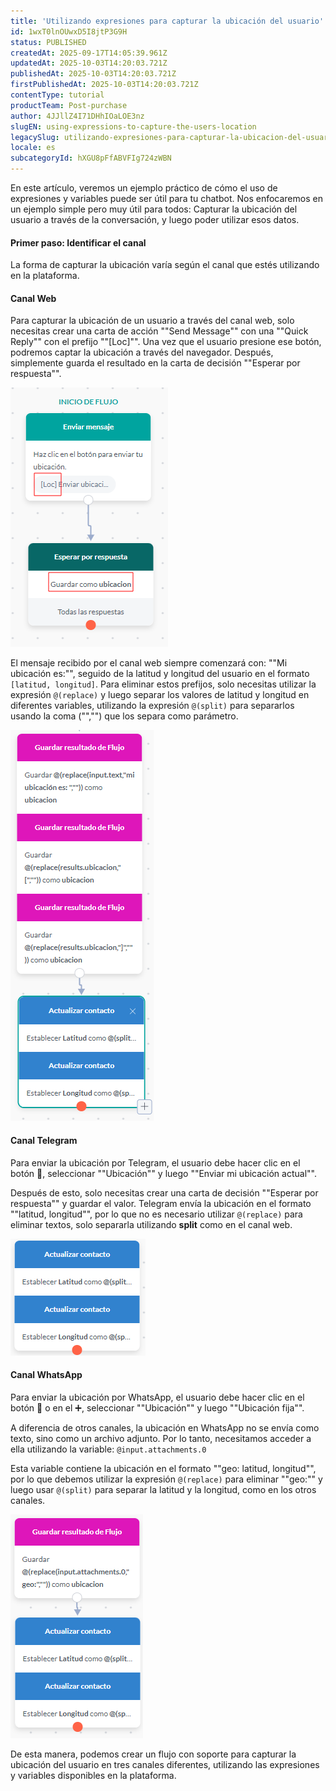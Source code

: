 ```yaml
---
title: 'Utilizando expresiones para capturar la ubicación del usuario'
id: 1wxT0lnOUwxD5I8jtP3G9H
status: PUBLISHED
createdAt: 2025-09-17T14:05:39.961Z
updatedAt: 2025-10-03T14:20:03.721Z
publishedAt: 2025-10-03T14:20:03.721Z
firstPublishedAt: 2025-10-03T14:20:03.721Z
contentType: tutorial
productTeam: Post-purchase
author: 4JJllZ4I71DHhIOaLOE3nz
slugEN: using-expressions-to-capture-the-users-location
legacySlug: utilizando-expresiones-para-capturar-la-ubicacion-del-usuario
locale: es
subcategoryId: hXGU8pFfABVFIg724zWBN
---
```


En este artículo, veremos un ejemplo práctico de cómo el uso de expresiones y variables puede ser útil para tu chatbot. Nos enfocaremos en un ejemplo simple pero muy útil para todos: Capturar la ubicación del usuario a través de la conversación, y luego poder utilizar esos datos.

#### Primer paso: Identificar el canal

La forma de capturar la ubicación varía según el canal que estés utilizando en la plataforma.

#### Canal Web

Para capturar la ubicación de un usuario a través del canal web, solo necesitas crear una carta de acción ""Send Message"" con una ""Quick Reply"" con el prefijo ""[Loc]"". Una vez que el usuario presione ese botón, podremos captar la ubicación a través del navegador. Después, simplemente guarda el resultado en la carta de decisión ""Esperar por respuesta"".

![](https://raw.githubusercontent.com/vtexdocs/help-center-content/refs/heads/main/docs/es/tutorials/weni-by-vtex/flujos/utilizando-expresiones-para-capturar-la-ubicacion-del-usuario_1.png)

El mensaje recibido por el canal web siempre comenzará con: ""Mi ubicación es:"", seguido de la latitud y longitud del usuario en el formato `[latitud, longitud]`. Para eliminar estos prefijos, solo necesitas utilizar la expresión `@(replace)` y luego separar los valores de latitud y longitud en diferentes variables, utilizando la expresión `@(split)` para separarlos usando la coma ("","") que los separa como parámetro.

![](https://raw.githubusercontent.com/vtexdocs/help-center-content/refs/heads/main/docs/es/tutorials/weni-by-vtex/flujos/utilizando-expresiones-para-capturar-la-ubicacion-del-usuario_2.png)

#### Canal Telegram

Para enviar la ubicación por Telegram, el usuario debe hacer clic en el botón 📎, seleccionar ""Ubicación"" y luego ""Enviar mi ubicación actual"".

Después de esto, solo necesitas crear una carta de decisión ""Esperar por respuesta"" y guardar el valor. Telegram envía la ubicación en el formato ""latitud, longitud"", por lo que no es necesario utilizar `@(replace)` para eliminar textos, solo separarla utilizando **split** como en el canal web.

![](https://raw.githubusercontent.com/vtexdocs/help-center-content/refs/heads/main/docs/es/tutorials/weni-by-vtex/flujos/utilizando-expresiones-para-capturar-la-ubicacion-del-usuario_3.png)

#### Canal WhatsApp

Para enviar la ubicación por WhatsApp, el usuario debe hacer clic en el botón 📎 o en el ➕, seleccionar ""Ubicación"" y luego ""Ubicación fija"".

A diferencia de otros canales, la ubicación en WhatsApp no se envía como texto, sino como un archivo adjunto. Por lo tanto, necesitamos acceder a ella utilizando la variable: `@input.attachments.0`

Esta variable contiene la ubicación en el formato ""geo: latitud, longitud"", por lo que debemos utilizar la expresión `@(replace)` para eliminar ""geo:"" y luego usar `@(split)` para separar la latitud y la longitud, como en los otros canales.

![](https://raw.githubusercontent.com/vtexdocs/help-center-content/refs/heads/main/docs/es/tutorials/weni-by-vtex/flujos/utilizando-expresiones-para-capturar-la-ubicacion-del-usuario_4.png)

De esta manera, podemos crear un flujo con soporte para capturar la ubicación del usuario en tres canales diferentes, utilizando las expresiones y variables disponibles en la plataforma.

